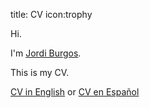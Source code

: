 title: CV
icon:trophy

Hi.

I'm [Jordi Burgos](http://jordiburgos.com).

This is my CV.

[CV in English](https://github.com/jmaister/cv/blob/master/moderncv_jordi_en.pdf?raw=true) or [CV en Espa&ntilde;ol](https://github.com/jmaister/cv/blob/master/moderncv_jordi_es.pdf?raw=true)
